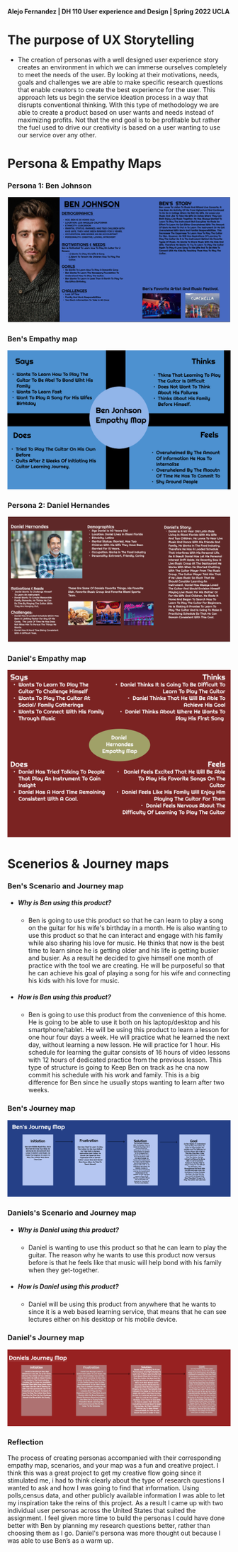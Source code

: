 #### Alejo Fernandez | DH 110 User experience and Design | Spring 2022 UCLA


# The purpose of UX Storytelling
  - The creation of personas with a well designed user experience story creates an environment in which we can immerse ourselves completely to meet the needs of the user. By looking at their motivations, needs, goals and challenges we are able to make specific research questions that enable creators to create the best experience for the user. This approach lets us begin the service ideation process in a way that disrupts conventional thinking. With this type of methodology we are able to create a product based on user wants and needs instead of maximizing profits. Not that the end goal is to be profitable but rather the fuel used to drive our creativity is based on a user wanting to use our service over any other.

# Persona & Empathy Maps

### Persona 1: Ben Johnson

![](Ben-persona.jpg)

### Ben's Empathy map

![](Ben-empathy-map.jpg)

### Persona 2: Daniel Hernandes

![](Danie-persona.jpg)

### Daniel's Empathy map

![](Daniel-empathy-map.jpg)

# Scenerios & Journey maps

 ### Ben's Scenario and Journey map 
 
  - ##### Why is Ben using this product? 
    - Ben is going to use this product so that he can learn to play a song on the guitar for his wife's birthday in a month. He is also wanting to use this product so that he can interact and engage with his family while also sharing his love for music. He thinks that now is the best time to learn since he is getting older and his life is getting busier and busier. As a result he decided to give himself one month of practice with the tool we are creating. He will be purposeful so that he can achieve his goal of playing a song for his wife and connecting his kids with his love for music.

  - ##### How is Ben using this product?
    -  Ben is going to use this product from the convenience of this home. He is going to be able to use it both on his laptop/desktop and his smartphone/tablet. He will be using this product to learn a lesson for one hour four days a week. He will practice what he learned the next day, without learning a new lesson. He will practice for 1 hour. His schedule for learning the guitar consists of 16 hours of video lessons with 12 hours of dedicated practice from the previous lesson. This type of structure is going to Keep Ben on track as he cna now commit his schedule with his work and family. This is a big difference for Ben since he usually stops wanting to learn after two weeks. 

### Ben's Journey map
 ![](Ben-journey-map.jpg)

### Daniels's Scenario and Journey map 
  - ##### Why is Daniel using this product? 
    - Daniel is wanting to use this product so that he can learn to play the guitar. The reason why he wants to use this product now versus before is that he feels like that music will help bond with his family when they get-together.

  - ##### How is Daniel using this product?
    - Daniel will be using this product from anywhere that he wants to since it is a web based learning service, that means that he can see lectures either on his desktop or his mobile device.  

### Daniel's Journey map
 ![](Daniel-journey-map.jpg)
 
### Reflection


The process of creating personas accompanied with their corresponding empathy map, scenarios, and your map was a fun and creative project. I think this was a great project to get my creative flow going since it stimulated me, i had to think clearly about the type of research questions I wanted to ask and how I was going to find that information. Using polls,census data, and other publicly available information I was able to let my inspiration take the reins of this project. As a result I came up with two individual user personas across the United States that suited the assignment. I feel given more time to build the personas I could have done better with Ben by planning my research questions better, rather than choosing them as I go. Daniel's persona was more thought out because I was able to use Ben’s as a warm up.    

